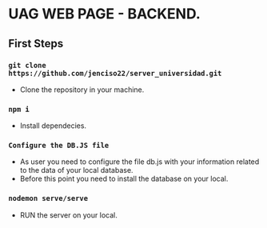 # UAG WEB PAGE - BACKEND.

## First Steps

### `git clone https://github.com/jenciso22/server_universidad.git `

  - Clone the repository in your machine.

### `npm i`

  - Install dependecies.

### `Configure the DB.JS file`

  - As user you need to configure the file db.js with your information related to the data of your local database.
  - Before this point you need to install the database on your local.

### `nodemon serve/serve`

  - RUN the server on your local.


